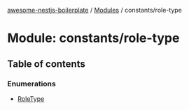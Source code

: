 [awesome-nestjs-boilerplate](../README.md) / [Modules](../modules.md) / constants/role-type

# Module: constants/role-type

## Table of contents

### Enumerations

- [RoleType](../enums/constants_role_type.RoleType.md)
